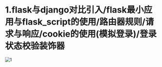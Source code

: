 # 1.flask与django对比引入/flask最小应用与flask_script的使用/路由器规则/请求与响应/cookie的使用(模拟登录)/登录状态校验装饰器

![1](/Users/a/flask/day01/images/AOP.png)





